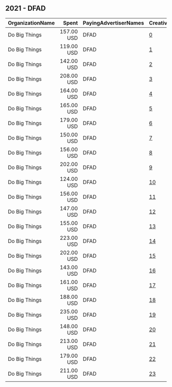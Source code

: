 ## 2021 - DFAD 
|OrganizationName|Spent|PayingAdvertiserNames|CreativeUrls|Impressions|Genders|AgeBrackets|CountryCodes|BillingAddresses|CandidateBallotInformation|
|:---|---:|:---|:---|---:|:---|:---|:---|:---|:---|
|Do Big Things|157.00 USD|DFAD|[0](https://www.snap.com/political-ads/asset/51b4a37679dd27134c4435c0369c233e0885d67767637e88b70e7ec845586ab9?mediaType=jpg)|69,837||18+|united states|"PO Box 128,Mill Valley,94942,US"||
|Do Big Things|119.00 USD|DFAD|[1](https://www.snap.com/political-ads/asset/51b4a37679dd27134c4435c0369c233e0885d67767637e88b70e7ec845586ab9?mediaType=jpg)|53,443||18+|united states|"PO Box 128,Mill Valley,94942,US"||
|Do Big Things|142.00 USD|DFAD|[2](https://www.snap.com/political-ads/asset/71ea597140a95c45e7b042fb556d3a5e29e851dfc6ee90a3b8576b02ea030496?mediaType=jpg)|63,707||18+|united states|"PO Box 128,Mill Valley,94942,US"||
|Do Big Things|208.00 USD|DFAD|[3](https://www.snap.com/political-ads/asset/60e4bcfda5efe68e58c89bf2d4ca0474d311c740d87991e48e74f1a0e0e71c3f?mediaType=jpg)|91,543||18+|united states|"PO Box 128,Mill Valley,94942,US"||
|Do Big Things|164.00 USD|DFAD|[4](https://www.snap.com/political-ads/asset/6898ad81e80f88bd9d55a559649022c5dc1c5bafd87087a249e7a193ebab35ee?mediaType=jpg)|73,270||18+|united states|"PO Box 128,Mill Valley,94942,US"||
|Do Big Things|165.00 USD|DFAD|[5](https://www.snap.com/political-ads/asset/0bb3fecc1fc1e8caf215965fe80351b410ac17085d2aab8fca738cbe46da7440?mediaType=jpg)|73,488||18+|united states|"PO Box 128,Mill Valley,94942,US"||
|Do Big Things|179.00 USD|DFAD|[6](https://www.snap.com/political-ads/asset/9624cf0a2c0c31e1727ad23693d6dcb1f44c15c3a466aa783ed72d17c7fd7ee9?mediaType=jpg)|79,120||18+|united states|"PO Box 128,Mill Valley,94942,US"||
|Do Big Things|150.00 USD|DFAD|[7](https://www.snap.com/political-ads/asset/0bb3fecc1fc1e8caf215965fe80351b410ac17085d2aab8fca738cbe46da7440?mediaType=jpg)|66,736||18+|united states|"PO Box 128,Mill Valley,94942,US"||
|Do Big Things|156.00 USD|DFAD|[8](https://www.snap.com/political-ads/asset/60e4bcfda5efe68e58c89bf2d4ca0474d311c740d87991e48e74f1a0e0e71c3f?mediaType=jpg)|68,914||18+|united states|"PO Box 128,Mill Valley,94942,US"||
|Do Big Things|202.00 USD|DFAD|[9](https://www.snap.com/political-ads/asset/6898ad81e80f88bd9d55a559649022c5dc1c5bafd87087a249e7a193ebab35ee?mediaType=jpg)|88,909||18+|united states|"PO Box 128,Mill Valley,94942,US"||
|Do Big Things|124.00 USD|DFAD|[10](https://www.snap.com/political-ads/asset/424acf66287b4c6688a541144f6c24d717ef1b8f7519d6a0785235fd348ee22c?mediaType=jpg)|56,009||18+|united states|"PO Box 128,Mill Valley,94942,US"||
|Do Big Things|156.00 USD|DFAD|[11](https://www.snap.com/political-ads/asset/71ea597140a95c45e7b042fb556d3a5e29e851dfc6ee90a3b8576b02ea030496?mediaType=jpg)|69,954||18+|united states|"PO Box 128,Mill Valley,94942,US"||
|Do Big Things|147.00 USD|DFAD|[12](https://www.snap.com/political-ads/asset/0d35fd0efaeefee35fb623274e694f3fe0eca8a4ea5ea77650112fc43f4684ef?mediaType=jpg)|66,181||18+|united states|"PO Box 128,Mill Valley,94942,US"||
|Do Big Things|155.00 USD|DFAD|[13](https://www.snap.com/political-ads/asset/0d35fd0efaeefee35fb623274e694f3fe0eca8a4ea5ea77650112fc43f4684ef?mediaType=jpg)|69,243||18+|united states|"PO Box 128,Mill Valley,94942,US"||
|Do Big Things|223.00 USD|DFAD|[14](https://www.snap.com/political-ads/asset/9624cf0a2c0c31e1727ad23693d6dcb1f44c15c3a466aa783ed72d17c7fd7ee9?mediaType=jpg)|97,209||18+|united states|"PO Box 128,Mill Valley,94942,US"||
|Do Big Things|202.00 USD|DFAD|[15](https://www.snap.com/political-ads/asset/09e4b0a52e72514b7f3b4e9ed6f868d681f300f97f92b79bdca850430af90ec1?mediaType=jpg)|89,767||18+|united states|"PO Box 128,Mill Valley,94942,US"||
|Do Big Things|143.00 USD|DFAD|[16](https://www.snap.com/political-ads/asset/efa29d0e2a8e26f012b7f6b1d06b02fedff9ed49955e096d56c64ad5f9a8b479?mediaType=jpg)|63,655||18+|united states|"PO Box 128,Mill Valley,94942,US"||
|Do Big Things|161.00 USD|DFAD|[17](https://www.snap.com/political-ads/asset/805e86ec4f9da193e1b1234ed9d5d2f9355316677bf41bbfc1aa7fce13c5990e?mediaType=jpg)|72,368||18+|united states|"PO Box 128,Mill Valley,94942,US"||
|Do Big Things|188.00 USD|DFAD|[18](https://www.snap.com/political-ads/asset/09e4b0a52e72514b7f3b4e9ed6f868d681f300f97f92b79bdca850430af90ec1?mediaType=jpg)|82,521||18+|united states|"PO Box 128,Mill Valley,94942,US"||
|Do Big Things|235.00 USD|DFAD|[19](https://www.snap.com/political-ads/asset/efa29d0e2a8e26f012b7f6b1d06b02fedff9ed49955e096d56c64ad5f9a8b479?mediaType=jpg)|103,807||18+|united states|"PO Box 128,Mill Valley,94942,US"||
|Do Big Things|148.00 USD|DFAD|[20](https://www.snap.com/political-ads/asset/39c1dcd2bfba0f88ced000162e586785fac51cc235ad4cf332cb89946d149e4e?mediaType=jpg)|65,889||18+|united states|"PO Box 128,Mill Valley,94942,US"||
|Do Big Things|213.00 USD|DFAD|[21](https://www.snap.com/political-ads/asset/805e86ec4f9da193e1b1234ed9d5d2f9355316677bf41bbfc1aa7fce13c5990e?mediaType=jpg)|94,394||18+|united states|"PO Box 128,Mill Valley,94942,US"||
|Do Big Things|179.00 USD|DFAD|[22](https://www.snap.com/political-ads/asset/39c1dcd2bfba0f88ced000162e586785fac51cc235ad4cf332cb89946d149e4e?mediaType=jpg)|80,117||18+|united states|"PO Box 128,Mill Valley,94942,US"||
|Do Big Things|211.00 USD|DFAD|[23](https://www.snap.com/political-ads/asset/424acf66287b4c6688a541144f6c24d717ef1b8f7519d6a0785235fd348ee22c?mediaType=jpg)|93,194||18+|united states|"PO Box 128,Mill Valley,94942,US"||
